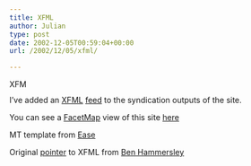 ```yaml
---
title: XFML
author: Julian
type: post
date: 2002-12-05T00:59:04+00:00
url: /2002/12/05/xfml/

---
```

[<img alt="XFML map of this site" src="https://www.synesthesia.co.uk/blog/images/xfml.gif" width="36" height="14" border="0" />][1]
  
I&#8217;ve added an [XFML][2] [feed][3] to the syndication outputs of the site.
  
You can see a [FacetMap][4] view of this site [here][5]
  
MT template from [Ease][6]
  
Original [pointer][7] to XFML from [Ben Hammersley][8]

 [1]: xfml.xml
 [2]: http://www.xfml.org/
 [3]: https://www.synesthesia.co.uk/blog/xfml.xml
 [4]: http://facetmap.com/index.jsp
 [5]: http://facetmap.com/demo/browse.jsp?map=synesthesia
 [6]: http://poorbuthappy.com/ease/000494.html
 [7]: http://www.benhammersley.com/archives/002988.html#002988
 [8]: http://www.benhammersley.com/